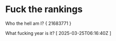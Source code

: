 # Fuck the rankings

Who the hell am I?
{ 21683771 }

What fucking year is it?
[ 2025-03-25T06:16:40Z ]

